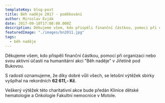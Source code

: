 ```yaml
---
templateKey: blog-post
title: Běh naděje 2017 - poděkování
author: Miroslav Evják
date: 2017-09-10T17:08:00.000Z
description: Děkujeme všem, kdo přispěli finanční částkou, pomocí při organizaci nebo svou aktivní účastí na humanitární akci "Běh naděje" v Jiřetíně pod Bukovou.
featuredImage: "./images/bn2011.jpg"
tags:
  - běh naděje
---
```


Děkujeme všem, kdo přispěli finanční částkou, pomocí při organizaci nebo svou aktivní účastí na humanitární akci "Běh naděje" v Jiřetíně pod Bukovou.

S radostí oznamujeme, že díky dobré vůli všech, se letošní výtěžek sbírky vyšplhal na rekordních __62&nbsp;611,- Kč__.

Veškerý výtěžek této charitativní akce bude předán Klinice dětské hematologie a Onkologie Fakultní nemocnice v Motole.
